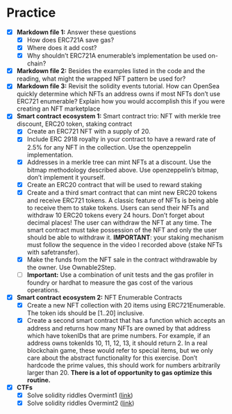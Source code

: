 # Practice

- [x]  **Markdown file 1:** Answer these questions
    - [x]  How does ERC721A save gas?
    - [x]  Where does it add cost?
    - [x]  Why shouldn’t ERC721A enumerable’s implementation be used on-chain?
- [x]  **Markdown file 2:** Besides the examples listed in the code and the reading, what might the wrapped NFT pattern be used for?
- [x]  **Markdown file 3:** Revisit the solidity events tutorial. How can OpenSea quickly determine which NFTs an address owns if most NFTs don’t use ERC721 enumerable? Explain how you would accomplish this if you were creating an NFT marketplace
- [x]  **Smart contract ecosystem 1:** Smart contract trio: NFT with merkle tree discount, ERC20 token, staking contract
    - [x]  Create an ERC721 NFT with a supply of 20.
    - [x]  Include ERC 2918 royalty in your contract to have a reward rate of 2.5% for any NFT in the collection. Use the openzeppelin implementation.
    - [x]  Addresses in a merkle tree can mint NFTs at a discount. Use the bitmap methodology described above. Use openzeppelin’s bitmap, don’t implement it yourself.
    - [x]  Create an ERC20 contract that will be used to reward staking
    - [x]  Create and a third smart contract that can mint new ERC20 tokens and receive ERC721 tokens. A classic feature of NFTs is being able to receive them to stake tokens. Users can send their NFTs and withdraw 10 ERC20 tokens every 24 hours. Don’t forget about decimal places! The user can withdraw the NFT at any time. The smart contract must take possession of the NFT and only the user should be able to withdraw it. **IMPORTANT**: your staking mechanism must follow the sequence in the video I recorded above (stake NFTs with safetransfer).
    - [x]  Make the funds from the NFT sale in the contract withdrawable by the owner. Use Ownable2Step.
    - [ ]  **Important:** Use a combination of unit tests and the gas profiler in foundry or hardhat to measure the gas cost of the various operations.
- [x]  **Smart contract ecosystem 2:** NFT Enumerable Contracts
    - [x]  Create a new NFT collection with 20 items using ERC721Enumerable. The token ids should be [1..20] inclusive.
    - [x]  Create a second smart contract that has a function which accepts an address and returns how many NFTs are owned by that address which have tokenIDs that are prime numbers. For example, if an address owns tokenIds 10, 11, 12, 13, it should return 2. In a real blockchain game, these would refer to special items, but we only care about the abstract functionality for this exercise. Don’t hardcode the prime values, this should work for numbers arbitrarily larger than 20. ****************************************************************************************************There is a lot of opportunity to gas optimize this routine.****************************************************************************************************
- [x]  **CTFs**
    - [x]  Solve solidity riddles Overmint1 ([link](https://github.com/RareSkills/solidity-riddles))
    - [x]  Solve solidity riddles Overmint2 ([link](https://github.com/RareSkills/solidity-riddles))